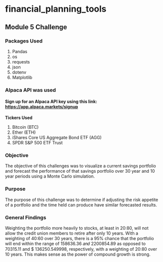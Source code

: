 # financial_planning_tools
## Module 5 Challenge

### Packages Used

1. Pandas
2. os
3. requests
4. json
5. dotenv
6. Matplotlib

### Alpaca API was used

#### Sign up for an Alpaca API key using this link: https://app.alpaca.markets/signup

**Tickers Used**
1. Bitcoin (BTC)
2. Ether (ETH)
3. iShares Core US Aggregate Bond ETF (AGG)
4. SPDR S&P 500 ETF Trust

### Objective

The objective of this challenges was to visualize a current savings portfolio and forecast the performance of that savings portfolio over 30 year and 10 year periods using a Monte Carlo simulation.

### Purpose

The purpose of this challenge was to determine if adjusting the risk appetite of a portfolio and the time held can produce have similar forecasted results.

### General Findings

Weighting the portfolio more heavily to stocks, at least in 20:80, will not allow the credit union members to retire after only 10 years. With a weighting of 40:60 over 30 years, there is a 95% chance that the portfolio will end within the range of  158636.36 𝑎𝑛𝑑 2200854.89 as opposed to 70315.11 and $ 136250.549998, respectively, with a weighting of 20:80 over 10 years. This makes sense as the power of compound growth is strong.